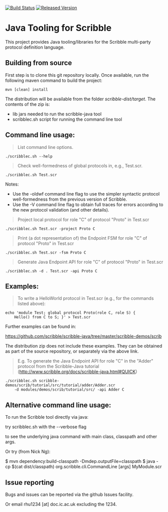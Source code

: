 [![Build Status][ci-img]][ci] [![Released Version][maven-img]][maven]

# Java Tooling for Scribble

This project provides Java tooling/libraries for the Scribble multi-party protocol definition language.


## Building from source

First step is to clone this git repository locally. Once available, run the following maven command to build
the project:

    mvn [clean] install

The distribution will be available from the folder _scribble-dist/target_. The contents of the zip is:

- lib            jars needed to run the scribble-java tool
- scribblec.sh   script for running the command line tool


## Command line usage:

> List command line options.

    ./scribblec.sh --help


> Check well-formedness of global protocols in, e.g., Test.scr.

    ./scribblec.sh Test.scr

Notes:
- Use the -oldwf command line flag to use the simpler syntactic protocol
  well-formedness from the previous version of Scribble.
- Use the -V command line flag to obtain full traces for errors according
  to the new protocol validation (and other details).


> Project local protocol for role "C" of protocol "Proto" in Test.scr

    ./scribblec.sh Test.scr -project Proto C


> Print (a dot representation of) the Endpoint FSM for role "C" of protocol 
  "Proto" in Test.scr

    ./scribblec.sh Test.scr -fsm Proto C


> Generate Java Endpoint API for role "C" of protocol "Proto"
  in Test.scr

    ./scribblec.sh -d . Test.scr -api Proto C


## Examples:

> To write a HelloWorld protocol in Test.scr (e.g., for the commands listed above):

    echo 'module Test; global protocol Proto(role C, role S) {
        Hello() from C to S; }' > Test.scr


Further examples can be found in:

  https://github.com/scribble/scribble-java/tree/master/scribble-demos/scrib

The distribution zip does not include these examples.  They can be obtained
as part of the source repository, or separately via the above link.

> E.g. To generate the Java Endpoint API for role "C" in the "Adder" protocol from the
  Scribble-Java tutorial (http://www.scribble.org/docs/scribble-java.html#QUICK)

    ./scribblec.sh scribble-demos/scrib/tutorial/src/tutorial/adder/Adder.scr 
        -d modules/demos/scrib/tutorial/src/ -api Adder C 


## Alternative command line usage:

To run the Scribble tool directly via java:

  try  scribblec.sh  with the  --verbose  flag

to see the underlying java command with main class, classpath and other args.

Or try (from Nick Ng):

  $ mvn dependency:build-classpath -Dmdep.outputFile=classpath
  $ java -cp $(cat dist/classpath)
        org.scribble.cli.CommandLine [args] MyModule.scr


## Issue reporting

Bugs and issues can be reported via the github Issues facility.

Or email  rhu1234 [at] doc.ic.ac.uk  excluding the 1234.


  [ci-img]: https://travis-ci.org/scribble/scribble-java.svg?branch=master
  [ci]: https://travis-ci.org/scribble/scribble-java
  [cov-img]: https://coveralls.io/repos/github/scribble/scribble-java/badge.svg?branch=master
  [cov]: https://coveralls.io/github/scribble/scribble-java?branch=master
  [maven-img]: https://img.shields.io/maven-central/v/org.scribble/scribble-core.svg?maxAge=2592000
  [maven]: http://search.maven.org/#search%7Cga%7C1%7Cscribble-core
